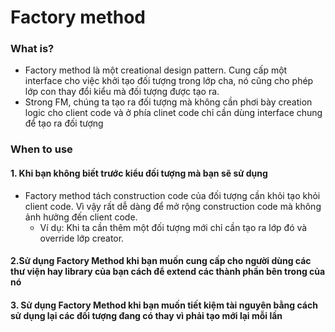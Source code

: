 # Factory method
### What is?
- Factory method là một creational design pattern. Cung cấp một interface cho việc khởi tạo đối tượng trong lớp cha, nó cũng cho phép lớp con thay đổi kiểu mà đối tượng được tạo ra.
- Strong FM, chúng ta tạo ra đối tượng mà không cần phơi bày creation logic cho client code và ở phía clinet code chỉ cần dùng interface chung để tạo ra đối tượng
### When to use
#### 1. Khi bạn không biết trước kiểu đối tượng mà bạn sẽ sử dụng
- Factory method tách construction code của đối tượng cần khỏi tạo khỏi client code. Vì vậy rất dễ dàng để mở rộng construction code mà không ảnh hưởng đến client code.
  - Ví dụ: Khi ta cần thêm một đối tượng mới chỉ cần tạo ra lớp đó và override lớp creator. 
#### 2.Sử dụng Factory Method khi bạn muốn cung cấp cho người dùng các thư viện hay library của bạn cách để extend các thành phần bên trong của nó
#### 3. Sử dụng Factory Method khi bạn muốn tiết kiệm tài nguyên bằng cách sử dụng lại các đối tượng đang có thay vì phải tạo mới lại mỗi lần   
